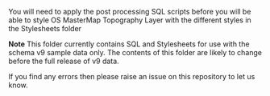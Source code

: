 You will need to apply the post processing SQL scripts before you will be able to style OS MasterMap Topography Layer with the different styles in the Stylesheets folder

**Note**
This folder currently contains SQL and Stylesheets for use with the schema v9 sample data only.
The contents of this folder are likely to change before the full release of v9 data.

If you find any errors then please raise an issue on this repository to let us know.